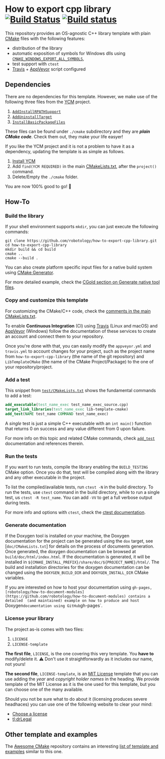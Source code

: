 How to export cpp library [![Build Status](https://travis-ci.org/robotology/how-to-export-cpp-library.svg?branch=master)](https://travis-ci.org/robotology/how-to-export-cpp-library) [![Build status](https://ci.appveyor.com/api/projects/status/ak6hx3kp0puo4s0y/branch/master?svg=true)](https://ci.appveyor.com/project/robotology/how-to-export-cpp-library/branch/master)
===========

This repository provides an OS-agnostic C++ library template with plain [CMake](https://cmake.org/) files with the following features:
  * distribution of the library
  * automatic exposition of symbols for Windows dlls using [`CMAKE_WINDOWS_EXPORT_ALL_SYMBOLS`](https://blog.kitware.com/create-dlls-on-windows-without-declspec-using-new-cmake-export-all-feature/),
  * test support with `ctest`
  * [Travis](https://travis-ci.org/) + [AppVeyor](https://www.appveyor.com/) script configured

## Dependencies
There are no dependencies for this template.
However, we make use of the following three files from the [YCM](https://github.com/robotology/ycm) project.
 1. [`AddInstallRPATHSupport`](https://github.com/robotology/ycm/blob/master/modules/AddInstallRPATHSupport.cmake)
 2. [`AddUninstallTarget`](https://github.com/robotology/ycm/blob/master/modules/AddUninstallTarget.cmake)
 3. [`InstallBasicPackageFiles`](https://github.com/robotology/ycm/blob/master/modules/InstallBasicPackageFiles.cmake)

These files can be found under `./cmake` subdirectory and they are **_plain CMake code_**.
Check them out, they make your life easyer!

If you like the YCM project and it is not a problem to have it as a dependency, updating the template is as simple as follows.
 1. [Install YCM](http://robotology.github.io/ycm/gh-pages/master/manual/ycm-installing.7.html)
 2. Add `find(YCM REQUIRED)` in the main [CMakeLists.txt](https://github.com/robotology/how-to-export-cpp-library/blob/master/CMakeLists.txt), after the `project()` command.
 3. Delete/Empty the `./cmake` folder.

You are now 100% good to go! 🎉

## How-To

### Build the library
If your shell environment supports `mkdir`, you can just execute the following commands:

```shell
git clone https://github.com/robotology/how-to-export-cpp-library.git
cd how-to-export-cpp-library
mkdir build && cd build
cmake ..
cmake --build .
```

You can also create platform specific input files for a native build system using [CMake Generator](https://cmake.org/cmake/help/latest/manual/cmake-generators.7.html).

For more detailed example, check the [CGold section on Generate native tool files](https://cgold.readthedocs.io/en/latest/first-step/generate-native-tool.html).

### Copy and customize this template
For customizing the CMake/C++ code, check the [comments in the main CMakeLists.txt](https://github.com/robotology/how-to-export-cpp-library/blob/master/CMakeLists.txt#L3).

To enable **Continuous Integration** (CI) using [Travis](https://travis-ci.org/) (Linux and macOS) and [AppVeyor](https://www.appveyor.com/) (Windows) follow the documentation of these services to create an account and connect them to your repository.

Once you're done with that, you can easily modify the `appveyor.yml` and `travis.yml` to account changes for your project, such as the project name from `how-to-export-cpp-library` (the name of the git repository) and `LibTemplateCMake` (the name of the CMake Project/Package) to the one of your repository/project.

### Add a test
This snippet from [`test/CMakeLists.txt`](test/CMakeLists.txt) shows the fundamental commands to add a test:
```cmake
add_executable(test_name_exec test_name_exec_source.cpp)
target_link_libraries(test_name_exec lib-template-cmake)
add_test(NAME test_name COMMAND test_name_exec)
```
A _single_ test is just a simple C++ executable with an `int main()` function that returns 0 on success and any value different from 0 upon failure.

For more info on this topic and related CMake commands, check [`add_test`](https://cmake.org/cmake/help/v3.7/command/add_test.html) documentation and references therein.

### Run the tests
If you want to run tests, compile the library enabling the `BUILD_TESTING` CMake option. Once you do that, test will be compiled along with the library and any other executable in the project.

To list the compiled/available tests, run `ctest -N` in the build directory.
To run the tests, use `ctest` command in the build directory, while to run a single test, us `ctest -R test_name`.
You can add `-VV` to get a full verbose output during tests.

For more info and options with `ctest`, check the [ctest documentation](https://cmake.org/cmake/help/latest/manual/ctest.1.html).

### Generate documentation
If the Doxygen tool is installed on your machine, the Doxygen documentation for the project can
be generated using the `dox` target, see [`doc/CMakeLists.txt`] for details on the process of documents
generation. Once generated, the doxygen documentation can be browsed at `build/doc/html/index.html`.
If the documentation is generated, it will be installed in `${CMAKE_INSTALL_PREFIX}/share/doc/${PROJECT_NAME}/html/`.
The build and installation directories for the doxygen documentation can be changed using the `DOXYGEN_BUILD_DIR` and `DOXYGEN_INSTALL_DIR`
CMake variables.

If you are interested on how to host your documentation using `gh-pages, [robotology/how-to-document-modules](https://github.com/robotology/how-to-document-modules)
contains a detailed  (and maintained) example on how to produce and host `Doxygen` documentation using GitHub `gh-pages`.

### License your library
The project as-is comes with two files:
 1. `LICENSE`
 2. `LICENSE-template`

**The first file**, `LICENSE`, is the one covering this very template. You **have to** modify/delete it.
⚠️ Don't use it straightforwardly as it includes our name, not yours!

**The second file**, `LICENSE-template`, is an [MIT License](https://en.wikipedia.org/wiki/MIT_License) template that you can use adding the _year_ and _copyright holder names_ in the heading. We provide template of the MIT License as it is the one used for this template, but you can choose one of the many available.

Should you not be sure what to do about it (licensing produces severe headhaces) you can use one of the following website to clear your mind:
 - [Choose a license](http://choosealicense.com/)
 - [tl;drLegal](https://tldrlegal.com/)

## Other template and examples
The [Awesome CMake](https://github.com/onqtam/awesome-cmake) repository contains an interesting [list of template and examples](https://github.com/onqtam/awesome-cmake#tutorials--examples--templates) similar to this one.

